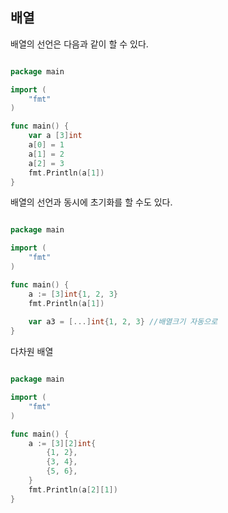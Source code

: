 ## 배열

배열의 선언은 다음과 같이 할 수 있다.

```go

package main

import (
    "fmt"
)

func main() {
    var a [3]int
    a[0] = 1
    a[1] = 2
    a[2] = 3
    fmt.Println(a[1])
}
```

배열의 선언과 동시에 초기화를 할 수도 있다.

```go

package main

import (
    "fmt"
)

func main() {
    a := [3]int{1, 2, 3}
    fmt.Println(a[1])
	
	var a3 = [...]int{1, 2, 3} //배열크기 자동으로
}

```

다차원 배열

```go

package main

import (
    "fmt"
)

func main() {
    a := [3][2]int{
        {1, 2},
        {3, 4},
        {5, 6},
    }
    fmt.Println(a[2][1])
}
```

